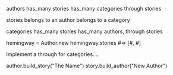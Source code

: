 authors
  has_many stories
  has_many categories through stories

stories
  belongs to an author
  belongs to a category

categories
  has_many stories
  has_many authors, through stories

hemingway = Author.new
hemingway.stories #=> [#<Story>, #<Story>]

Implement a through for categories....

author.build_story("The Name")
story.build_author("New Author")
